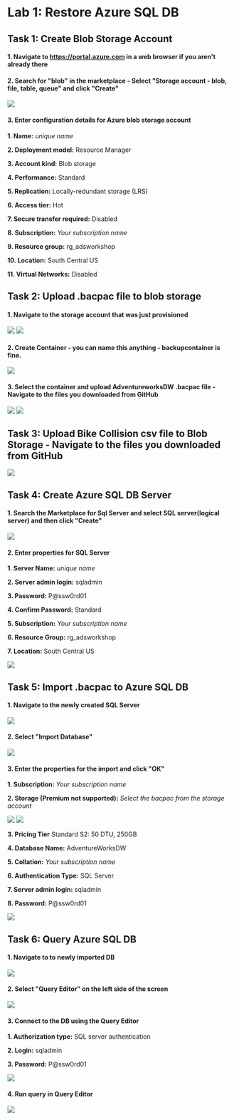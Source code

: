 # Lab 1: Restore Azure SQL DB

## Task 1: Create Blob Storage Account

#### 1.	Navigate to https://portal.azure.com in a web browser if you aren't already there

#### 2.	Search for "blob" in the marketplace - Select "Storage account - blob, file, table, queue" and click "Create"

![](/screenshots/Lab2_ImportAzureSQLDB/RestoreSQLDB01_Search.png)

#### 3. Enter configuration details for Azure blob storage account

   **1. Name:** *unique name*
  
   **2. Deployment model:** Resource Manager
  
   **3. Account kind:** Blob storage
  
   **4. Performance:** Standard
  
   **5. Replication:** Locally-redundant storage (LRS)

   **6. Access tier:** Hot
  
   **7. Secure transfer required:** Disabled
  
   **8. Subscription:** *Your subscription name*
  
   **9. Resource group:** rg_adsworkshop
  
   **10. Location:** South Central US
  
   **11. Virtual Networks:** Disabled
 	
## Task 2: Upload .bacpac file to blob storage

#### 1.	Navigate to the storage account that was just provisioned

![](/screenshots/Lab2_ImportAzureSQLDB/RestoreSQLDB03_NavigateRG.png)
![](/screenshots/Lab2_ImportAzureSQLDB/RestoreSQLDB04_NavigateBlob2.png)
   
#### 2.	Create Container - you can name this anything - backupcontainer is fine.

   ![](/screenshots/Lab2_ImportAzureSQLDB/RestoreSQLDB06_CreateContainer.png)
   
#### 3.	Select the container and upload AdventureworksDW .bacpac file - Navigate to the files you downloaded from GitHub

   ![](/screenshots/Lab2_ImportAzureSQLDB/RestoreSQLDB07_UploadBackPac.png)
   ![](/screenshots/Lab2_ImportAzureSQLDB/RestoreSQLDB08_UploadBackPac2.png)

## Task 3: Upload Bike Collision csv file to Blob Storage - Navigate to the files you downloaded from GitHub

   ![](/screenshots/Lab2_ImportAzureSQLDB/RestoreSQLDB09_UploadBikeCollisioncsv.png)

## Task 4: Create Azure SQL DB Server

#### 1.	Search the Marketplace for Sql Server and select SQL server(logical server) and then click "Create"

   ![](/screenshots/Lab2_ImportAzureSQLDB/RestoreSQLDB10_CreateSQLServer.png)

#### 2.	Enter properties for SQL Server

   **1. Server Name:** *unique name*
  
   **2. Server admin login:** sqladmin
  
   **3. Password:** P@ssw0rd01
  
   **4. Confirm Password:** Standard
  
   **5. Subscription:** *Your subscription name*

   **6. Resource Group:** rg_adsworkshop

   **7. Location:** South Central US

   ![](/screenshots/Lab2_ImportAzureSQLDB/RestoreSQLDB11_SQLServerProperties.png)

## Task 5: Import .bacpac to Azure SQL DB

#### 1.	Navigate to the newly created SQL Server

   ![](/screenshots/Lab2_ImportAzureSQLDB/RestoreSQLDB12_NavigatetoSQLServer.png)

#### 2.	Select "Import Database"

   ![](/screenshots/Lab2_ImportAzureSQLDB/RestoreSQLDB13_SelectImportDB.png)

#### 3. Enter the properties for the import and click "OK"

   **1. Subscription:** *Your subscription name*
  
   **2. Storage (Premium not supported):** *Select the bacpac from the storage account*

   ![](/screenshots/Lab2_ImportAzureSQLDB/RestoreSQLDB15_SelectStorageAcctContainer.png)
   ![](/screenshots/Lab2_ImportAzureSQLDB/RestoreSQLDB16_SelectBacPac.png)
  
   **3. Pricing Tier** Standard S2: 50 DTU, 250GB
  
   **4. Database Name:** AdventureWorksDW
  
   **5. Collation:** *Your subscription name*

   **6. Authentication Type:** SQL Server

   **7. Server admin login:** sqladmin

   **8. Password:** P@ssw0rd01

   ![](/screenshots/Lab2_ImportAzureSQLDB/RestoreSQLDB14_ImportDBProperties.png)

## Task 6: Query Azure SQL DB

#### 1.	Navigate to to newly imported DB

   ![](/screenshots/Lab2_ImportAzureSQLDB/RestoreSQLDB17_FinishedDBImport.png)

#### 2.	Select "Query Editor" on the left side of the screen

   ![](/screenshots/Lab2_ImportAzureSQLDB/RestoreSQLDB18_QueryEditor.png)

#### 3.	Connect to the DB using the Query Editor

   **1. Authorization type:** SQL server authentication

   **2. Login:** sqladmin

   **3. Password:** P@ssw0rd01

   ![](/screenshots/Lab2_ImportAzureSQLDB/RestoreSQLDB19_ConnectQueryEditor.png)

#### 4.	Run query in Query Editor

   ![](/screenshots/Lab2_ImportAzureSQLDB/RestoreSQLDB20_SelectDataQueryEditor.png)


